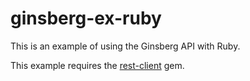 ginsberg-ex-ruby
================

This is an example of using the Ginsberg API with Ruby.

This example requires the <a href="https://github.com/rest-client/rest-client">rest-client</a> gem.

